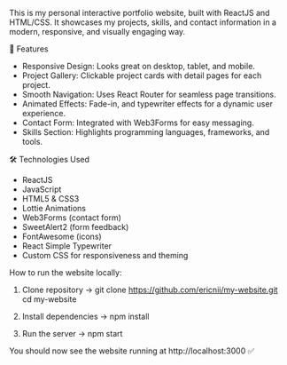 This is my personal interactive portfolio website, built with ReactJS and HTML/CSS. It showcases my projects, skills, and contact information in a modern, responsive, and visually engaging way.

🚀 Features
- Responsive Design: Looks great on desktop, tablet, and mobile.
- Project Gallery: Clickable project cards with detail pages for each project.
- Smooth Navigation: Uses React Router for seamless page transitions.
- Animated Effects: Fade-in, and typewriter effects for a dynamic user experience.
- Contact Form: Integrated with Web3Forms for easy messaging.
- Skills Section: Highlights programming languages, frameworks, and tools.

🛠️ Technologies Used
- ReactJS
- JavaScript
- HTML5 & CSS3
- Lottie Animations
- Web3Forms (contact form)
- SweetAlert2 (form feedback)
- FontAwesome (icons)
- React Simple Typewriter
- Custom CSS for responsiveness and theming

How to run the website locally:

1) Clone repository ->   git clone https://github.com/ericnii/my-website.git
                      cd my-website
   
2) Install dependencies -> npm install

3) Run the server -> npm start

You should now see the website running at http://localhost:3000 ✅ 
                  
